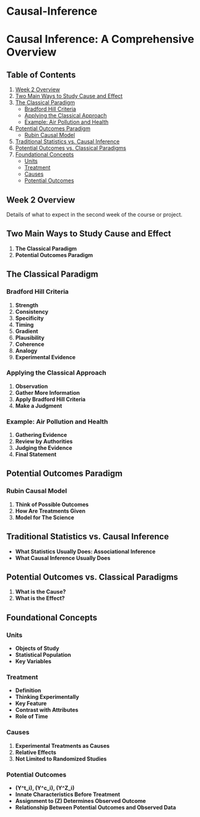 # Causal-Inference


# Causal Inference: A Comprehensive Overview

## Table of Contents
1. [Week 2 Overview](#week-2-overview)
2. [Two Main Ways to Study Cause and Effect](#two-main-ways-to-study-cause-and-effect)
3. [The Classical Paradigm](#the-classical-paradigm)
    - [Bradford Hill Criteria](#bradford-hill-criteria)
    - [Applying the Classical Approach](#applying-the-classical-approach)
    - [Example: Air Pollution and Health](#example-air-pollution-and-health)
4. [Potential Outcomes Paradigm](#potential-outcomes-paradigm)
    - [Rubin Causal Model](#rubin-causal-model)
5. [Traditional Statistics vs. Causal Inference](#traditional-statistics-vs-causal-inference)
6. [Potential Outcomes vs. Classical Paradigms](#potential-outcomes-vs-classical-paradigms)
7. [Foundational Concepts](#foundational-concepts)
    - [Units](#units)
    - [Treatment](#treatment)
    - [Causes](#causes)
    - [Potential Outcomes](#potential-outcomes)

## Week 2 Overview
Details of what to expect in the second week of the course or project.

## Two Main Ways to Study Cause and Effect
1. **The Classical Paradigm**
2. **Potential Outcomes Paradigm**

## The Classical Paradigm
### Bradford Hill Criteria
1. **Strength**
2. **Consistency**
3. **Specificity**
4. **Timing**
5. **Gradient**
6. **Plausibility**
7. **Coherence**
8. **Analogy**
9. **Experimental Evidence**

### Applying the Classical Approach
1. **Observation**
2. **Gather More Information**
3. **Apply Bradford Hill Criteria**
4. **Make a Judgment**

### Example: Air Pollution and Health
1. **Gathering Evidence**
2. **Review by Authorities**
3. **Judging the Evidence**
4. **Final Statement**

## Potential Outcomes Paradigm
### Rubin Causal Model
1. **Think of Possible Outcomes**
2. **How Are Treatments Given**
3. **Model for The Science**

## Traditional Statistics vs. Causal Inference
- **What Statistics Usually Does: Associational Inference**
- **What Causal Inference Usually Does**

## Potential Outcomes vs. Classical Paradigms
1. **What is the Cause?**
2. **What is the Effect?**

## Foundational Concepts
### Units
- **Objects of Study**
- **Statistical Population**
- **Key Variables**

### Treatment
- **Definition**
- **Thinking Experimentally**
- **Key Feature**
- **Contrast with Attributes**
- **Role of Time**

### Causes
1. **Experimental Treatments as Causes**
2. **Relative Effects**
3. **Not Limited to Randomized Studies**

### Potential Outcomes
- **\(Y^t_i\), \(Y^c_i\), \(Y^Z_i\)**
- **Innate Characteristics Before Treatment**
- **Assignment to \(Z\) Determines Observed Outcome**
- **Relationship Between Potential Outcomes and Observed Data**

